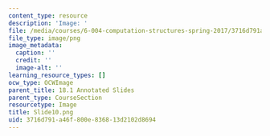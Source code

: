 ```yaml
---
content_type: resource
description: 'Image: '
file: /media/courses/6-004-computation-structures-spring-2017/3716d791a46f800e836813d2102d8694_Slide10.png
file_type: image/png
image_metadata:
  caption: ''
  credit: ''
  image-alt: ''
learning_resource_types: []
ocw_type: OCWImage
parent_title: 18.1 Annotated Slides
parent_type: CourseSection
resourcetype: Image
title: Slide10.png
uid: 3716d791-a46f-800e-8368-13d2102d8694
---
```

